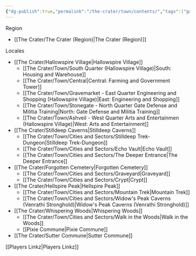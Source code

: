 ```yaml
---
{"dg-publish":true,"permalink":"/the-crater/town/contents/","tags":["gardenEntry"]}
---
```


Region
- [[The Crater/The Crater (Region)\|The Crater (Region)]]

Locales
- [[The Crater/Hallowspire Village\|Hallowspire Village]]
    - [[The Crater/Town/South Quarter (Hallowspire Village)\|South: Housing and Warehouse]]
    - [[The Crater/Town/Central\|Central: Farming and Government Tower]]
    - [[The Crater/Town/Gravemarket - East Quarter Engineering and Shopping (Hallowspire Village)\|East: Engineering and Shopping]]
    - [[The Crater/Town/Stonegate - North Quarter Gate Defense and Militia Training\|North: Gate Defense and Militia Training]]
    - [[The Crater/Town/Ashveil - West Quarter Arts and Entertainmen (Hallowspire Village)\|West: Arts and Entertainment]]
- [[The Crater/Stilldeep Caverns\|Stilldeep Caverns]]
    - [[The Crater/Town/Cities and Sectors/Stilldeep Trek-Dungeon\|Stilldeep Trek-Dungeon]]
    - [[The Crater/Town/Cities and Sectors/Echo Vault\|Echo Vault]]
    - [[The Crater/Town/Cities and Sectors/The Deeper Entrance\|The Deeper Entrance]]
- [[The Crater/Forgotten Cemetery\|Forgotten Cemetery]]
    - [[The Crater/Town/Cities and Sectors/Graveyard\|Graveyard]]
    - [[The Crater/Town/Cities and Sectors/Crypt\|Crypt]]
- [[The Crater/Hellspire Peak\|Hellspire Peak]]
    - [[The Crater/Town/Cities and Sectors/Mountain Trek\|Mountain Trek]]
    - [[The Crater/Town/Cities and Sectors/Widow's Peak Caverns (Venrathi Stronghold)\|Widow's Peak Caverns (Venrathi Stronghold)]]
- [[The Crater/Whispering Woods\|Whispering Woods]]
    - [[The Crater/Town/Cities and Sectors/Walk in the Woods\|Walk in the Woods]]
    - [[Pixie Commune\|Pixie Commune]]
- [[The Crater/Sutter Commune\|Sutter Commune]]

[[Players Linkz\|Players Linkz]]









